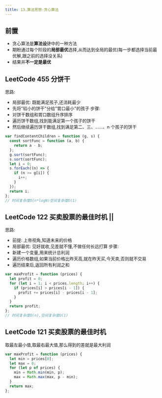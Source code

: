 ```yaml
---
title: 13.算法思想-贪心算法
---
```


## 前置

- 贪心算法是**算法设计**中的一种方法
- 期盼通过每个阶段的**局部最优**选择,从而达到全局的最优(每一步都选择当前最优解,跟之前的选择没关系)
- 结果并**不一定是最优**

## LeetCode 455 分饼干

思路:

- 局部最优: 既能满足孩子,还消耗最少
- 先将"较小的饼干"分给"胃口最小"的孩子
  步骤:
- 对饼干数组和胃口数组升序排序
- 遍历饼干数组,找到能满足第一个孩子的饼干
- 然后继续遍历饼干数组,找到满足第二、三、......、n 个孩子的饼干

```js
var findContentChildren = function (g, s) {
  const sortFunc = function (a, b) {
    return a - b;
  };
  g.sort(sortFunc);
  s.sort(sortFunc);
  let i = 0;
  s.forEach((n) => {
    if (n >= g[i]) {
      i++;
    }
  });
  return i;
};
// 时间复杂度O(n*logN)空间复杂度O(1)
```

## LeetCode 122 买卖股票的最佳时机 ||

思路:

- 前提: 上帝视角,知道未来的价格
- 局部最优: 见好就收,见差就不懂,不做任何长远打算
  步骤:
- 新建一个变量,用来统计总利润
- 遍历价格数组,如果当前价格比昨天高,就在昨天买,今天卖,否则就不交易
- 遍历结束后,返回所有利润之和

```js
var maxProfit = function (prices) {
  let profit = 0;
  for (let i = 1; i < prices.length; i++) {
    if (prices[i] > prices[i - 1]) {
      profit += prices[i] - prices[i - 1];
    }
  }
  return profit;
};
// 时间复杂度O(n),空间复杂度O(1)
```

## LeetCode 121 买卖股票的最佳时机

取最左最小值,取最右最大值,那么得到的差就是最大利润

```js
var maxProfit = function (prices) {
  let min = prices[0];
  let max = 0;
  for (let p of prices) {
    min = Math.min(min, p);
    max = Math.max(max, p - min);
  }
  return max;
};
```
